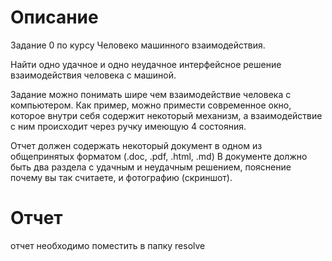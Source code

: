 # Описание
Задание 0 по курсу Человеко машинного взаимодействия.

Найти одно удачное и одно неудачное интерфейсное решение взаимодействия человека с машиной.

Задание можно понимать шире чем взаимодействие человека с компьютером.
Как пример, можно примести современное окно, которое внутри себя содержит некоторый механизм, 
а взаимодействие с ним происходит через ручку имеющую 4 состояния.

Отчет должен содержать некоторый документ в одном из общепринятых форматом (.doc, .pdf, .html, .md)
В документе должно быть два раздела с удачным и неудачным решением, пояснение почему вы так считаете, и фотографию (скриншот).
 
# Отчет
отчет необходимо поместить в папку resolve
